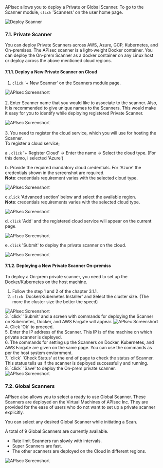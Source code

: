 APIsec allows you to deploy a Private or Global Scanner. To go to the Scanner module, `click` 'Scanners' on the user home page. 

<img alt="Deploy Scanner" src="https://user-images.githubusercontent.com/75529175/166118486-438d314c-d5e7-4221-a0fc-528387791cee.png" />

### **7.1. Private Scanner**
You can deploy Private Scanners across AWS, Azure, GCP, Kubernetes, and On-premises. The APIsec scanner is a light-weight Docker container. You can deploy the On-prem Scanner as a docker container on any Linux host or deploy across the above mentioned cloud regions. 

#### **7.1.1. Deploy a New Private Scanner on Cloud**
1. `click` '+ New Scanner' on the Scanners module page.

<img alt="APIsec Screenshort" src="https://user-images.githubusercontent.com/75529175/166118496-56bedf77-f288-4686-856d-71b530fa149c.png" /><br>
<br>
2. Enter Scanner name that you would like to associate to the scanner. Also, It is recommended to give unique names to the Scanners. This would make it easy for you to identify while deploying registered Private Scanner. 
    
<img alt="APIsec Screenshort" src="https://user-images.githubusercontent.com/75529175/166118505-d0897564-08e8-4e78-a108-195d4c6110d1.png" /> <br>
<br>
3. You need to register the cloud service, which you will use for hosting the Scanner.
   <br> 
   To register a cloud service;


a . `click` '+ Register Cloud' -> Enter the name -> Select the cloud type. (For this demo, i selected 'Azure') 
      
b. Provide the required mandatory cloud credentials. For 'Azure' the credentials shown in the screenshot are required.
<br>
**Note**: credentials requirement varies with the selected cloud type. 
<br>

<img alt="APIsec Screenshort" src="https://user-images.githubusercontent.com/75529175/166118506-a21ceff5-32d0-49ac-8ace-c8727b705798.png" />

	 
c.`click` 'Advanced section' below and select the available region. 
<br>
**Note**: credentials requirements varies with the selected cloud type.
<br>

<img alt="APIsec Screenshort" src="https://user-images.githubusercontent.com/75529175/166118509-18494304-3ef2-4cd2-86d7-6fa8fb9f2630.png" /> 

d. `click` 'Add' and the registered cloud service will appear on the current page.

<img alt="APIsec Screenshort" src="https://user-images.githubusercontent.com/75529175/166118513-45f082b0-97e8-4b30-bf78-d03ec932c47d.png" />

 e. `click` 'Submit' to deploy the private scanner on the cloud.
	      
<img alt="APIsec Screenshort" src="https://user-images.githubusercontent.com/75529175/166118517-aaa9ee4f-b4b3-4c0c-9614-0bca7d3d60ea.png"/>
	    
####  **7.1.2. Deploying a New Private Scanner On-premiss**
To deploy a On-prem private scanner, you need to set up the Docker/Kubernetes on the host machine. 

1.  Follow the step 1 and 2 of the chapter 3.1.1.
2. `click` 'Docker/Kubernetes Installer' and Select the cluster size. (The more the cluster size the better the speed) 
   
<img alt="APIsec Screenshort" src="https://user-images.githubusercontent.com/75529175/166118529-c0439dbf-586c-4099-abed-644e5bb8cf9c.png"/> 
<br>
3. `click` 'Submit' and a screen with commands for deploying the Scanner on Kubernetes, Docker, and AWS Fargate will appear. 
   
<img alt="APIsec Screenshort" src="https://user-images.githubusercontent.com/75529175/166118532-4554c374-4c66-4e79-aae0-799f79bb8b2e.png"/>
<br>
4. Click 'Ok' to proceed. 
<br>
5. Enter the IP address of the Scanner. This IP is of the machine on which private scanner is deployed. 
<br>
6. The commands for setting up the Scanners on Docker, Kubernetes, and AWS Fargate are given on the same page. You can use the commands as per the host system enviornment. 
<br>
7. `click` 'Check Status' at the end of page to check the status of Scanner. This status tells us if the scanner is deployed successfully and running. 
<br>
8. `click` 'Save' to deploy the On-prem private scanner. 
<br>

<img alt="APIsec Screenshort" src="https://user-images.githubusercontent.com/75529175/166118536-5b297263-1a3f-437e-a1ef-366d781d167f.png"/>

### **7.2. Global Scanners**
APIsec also allows you to select a ready to use Global Scanner. These Scanners are deployed on the Virtual Machines of APIsec Inc. They are provided for the ease of users who do not want to set up a private scanner explicitly.  

You can select any desired Global Scanner while initiating a Scan.

A total of 9 Global Scanners are currently available. 


- Rate limit Scanners run slowly with intervals. 
- Super Scanners are fast. 
- The other scanners are deployed on the Cloud in different regions. 
  
<img alt="APIsec Screenshort" src="https://user-images.githubusercontent.com/75529175/166118529-c0439dbf-586c-4099-abed-644e5bb8cf9c.png"/>